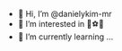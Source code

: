 - 👋 Hi, I’m @danielykim-mr
- 👀 I’m interested in 🎹⚽️🚶
- 🌱 I’m currently learning ...

<!---
danielykim-mr/danielykim-mr is a ✨ special ✨ repository because its `README.md` (this file) appears on your GitHub profile.
You can click the Preview link to take a look at your changes.
--->
